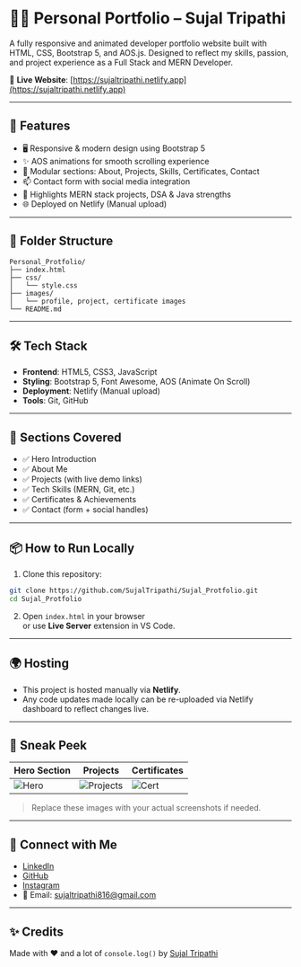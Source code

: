 # 🧑‍💻 Personal Portfolio – Sujal Tripathi

A fully responsive and animated developer portfolio website built with HTML, CSS, Bootstrap 5, and AOS.js. Designed to reflect my skills, passion, and project experience as a Full Stack and MERN Developer.

🔗 **Live Website**: [https://sujaltripathi.netlify.app](https://sujaltripathi.netlify.app)

---

## 🚀 Features

- 🖥️ Responsive & modern design using Bootstrap 5  
- ✨ AOS animations for smooth scrolling experience  
- 🧩 Modular sections: About, Projects, Skills, Certificates, Contact  
- 📫 Contact form with social media integration  
- 🧠 Highlights MERN stack projects, DSA & Java strengths  
- 🌐 Deployed on Netlify (Manual upload)  

---

## 📁 Folder Structure

```
Personal_Protfolio/
├── index.html
├── css/
│   └── style.css
├── images/
│   └── profile, project, certificate images
└── README.md
```

---

## 🛠 Tech Stack

- **Frontend**: HTML5, CSS3, JavaScript  
- **Styling**: Bootstrap 5, Font Awesome, AOS (Animate On Scroll)  
- **Deployment**: Netlify (Manual upload)  
- **Tools**: Git, GitHub  

---

## 🧠 Sections Covered

- ✅ Hero Introduction  
- ✅ About Me  
- ✅ Projects (with live demo links)  
- ✅ Tech Skills (MERN, Git, etc.)  
- ✅ Certificates & Achievements  
- ✅ Contact (form + social handles)  

---

## 📦 How to Run Locally

1. Clone this repository:

```bash
git clone https://github.com/SujalTripathi/Sujal_Protfolio.git
cd Sujal_Protfolio
```

2. Open `index.html` in your browser  
   or use **Live Server** extension in VS Code.

---

## 🌍 Hosting

- This project is hosted manually via **Netlify**.  
- Any code updates made locally can be re-uploaded via Netlify dashboard to reflect changes live.

---

## 📸 Sneak Peek

| Hero Section                        | Projects                                    | Certificates                                |
| ----------------------------------- | ------------------------------------------- | ------------------------------------------- |
| ![Hero](images/Screenshot_hero.png) | ![Projects](images/Screenshot_projects.png) | ![Cert](images/Screenshot_certificates.png) |

> Replace these images with your actual screenshots if needed.

---

## 🔗 Connect with Me

- [LinkedIn](https://www.linkedin.com/in/sujaltripathi/)  
- [GitHub](https://github.com/SujalTripathi)  
- [Instagram](https://www.instagram.com/official_sujaltripathi/)  
- 📧 Email: [sujaltripathi816@gmail.com](mailto:sujaltripathi816@gmail.com)

---

## ✨ Credits

Made with ❤️ and a lot of `console.log()` by [Sujal Tripathi](https://github.com/SujalTripathi)

